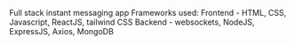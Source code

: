 Full stack instant messaging app 
Frameworks used: Frontend - HTML, CSS, Javascript, ReactJS, tailwind CSS
                 Backend - websockets, NodeJS, ExpressJS, Axios, MongoDB
